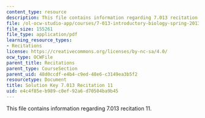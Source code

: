 ```yaml
---
content_type: resource
description: This file contains information regarding 7.013 recitation 11.
file: /ol-ocw-studio-app/courses/7-013-introductory-biology-spring-2013/e4c4f85eb989c0ef92a6d70504ba9b45_MIT7_013S12_RecitatSol_11.pdf
file_size: 155261
file_type: application/pdf
learning_resource_types:
- Recitations
license: https://creativecommons.org/licenses/by-nc-sa/4.0/
ocw_type: OCWFile
parent_title: Recitations
parent_type: CourseSection
parent_uid: 48d0ccdf-e4b4-c9ed-48e6-c3149ea3b5f2
resourcetype: Document
title: Solution Key 7.013 Recitation 11
uid: e4c4f85e-b989-c0ef-92a6-d70504ba9b45
---
```

This file contains information regarding 7.013 recitation 11.
